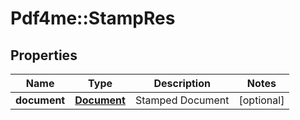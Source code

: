 # Pdf4me::StampRes

## Properties
Name | Type | Description | Notes
------------ | ------------- | ------------- | -------------
**document** | [**Document**](Document.md) | Stamped Document | [optional] 


